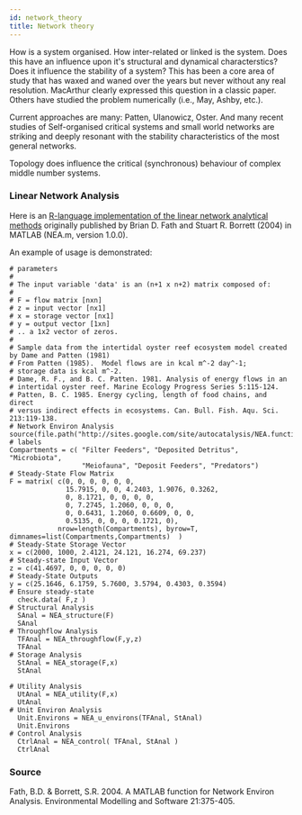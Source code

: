 ```yaml
---
id: network_theory
title: Network theory
---
```


How is a system organised. How inter-related or linked is the system. Does this have an influence upon it's structural and dynamical characterstics? Does it influence the stability of a system?
This has been a core area of study that has waxed and waned over the years but never without any real resolution.
MacArthur clearly expressed this question in a classic paper. Others have studied the problem numerically (i.e., May, Ashby, etc.). 

Current approaches are many: Patten, Ulanowicz, Oster. And many recent studies of Self-organised critical systems and small world networks are striking and deeply resonant with the stability characteristics of the most general networks.

Topology does influence the critical (synchronous) behaviour of complex middle number systems.
 

### Linear Network Analysis

Here is an [R-language implementation of the linear network analytical methods](https://github.com/mum0n/linear_network_analysis) originally published by Brian D. Fath and Stuart R. Borrett (2004) in MATLAB (NEA.m, version 1.0.0).
 
An example of usage is demonstrated: 

```
# parameters
#
# The input variable 'data' is an (n+1 x n+2) matrix composed of:
#
# F = flow matrix [nxn]
# z = input vector [nx1]
# x = storage vector [nx1]
# y = output vector [1xn]
# .. a 1x2 vector of zeros. 
#
# Sample data from the intertidal oyster reef ecosystem model created by Dame and Patten (1981)
# From Patten (1985).  Model flows are in kcal m^-2 day^-1;
# storage data is kcal m^-2.
# Dame, R. F., and B. C. Patten. 1981. Analysis of energy flows in an
# intertidal oyster reef. Marine Ecology Progress Series 5:115-124.
# Patten, B. C. 1985. Energy cycling, length of food chains, and direct
# versus indirect effects in ecosystems. Can. Bull. Fish. Aqu. Sci. 213:119-138.
# Network Environ Analysis
source(file.path("http://sites.google.com/site/autocatalysis/NEA.functions.r"))
# labels
Compartments = c( "Filter Feeders", "Deposited Detritus", "Microbiota",
                  "Meiofauna", "Deposit Feeders", "Predators")
# Steady-State Flow Matrix
F = matrix( c(0, 0, 0, 0, 0, 0,
              15.7915, 0, 0, 4.2403, 1.9076, 0.3262,
              0, 8.1721, 0, 0, 0, 0,
              0, 7.2745, 1.2060, 0, 0, 0,
              0, 0.6431, 1.2060, 0.6609, 0, 0,
              0.5135, 0, 0, 0, 0.1721, 0),
            nrow=length(Compartments), byrow=T, dimnames=list(Compartments,Compartments)  )
# Steady-State Storage Vector
x = c(2000, 1000, 2.4121, 24.121, 16.274, 69.237)   
# Steady-state Input Vector
z = c(41.4697, 0, 0, 0, 0, 0)
# Steady-State Outputs
y = c(25.1646, 6.1759, 5.7600, 3.5794, 0.4303, 0.3594)
# Ensure steady-state
  check.data( F,z )
# Structural Analysis
  SAnal = NEA_structure(F)
  SAnal
# Throughflow Analysis
  TFAnal = NEA_throughflow(F,y,z)
  TFAnal
# Storage Analysis
  StAnal = NEA_storage(F,x)
  StAnal
 
# Utility Analysis
  UtAnal = NEA_utility(F,x)
  UtAnal
# Unit Environ Analysis
  Unit.Environs = NEA_u_environs(TFAnal, StAnal)
  Unit.Environs
# Control Analysis
  CtrlAnal = NEA_control( TFAnal, StAnal )
  CtrlAnal
```

### Source

Fath, B.D. & Borrett, S.R. 2004. A MATLAB function for Network Environ Analysis. Environmental Modelling and Software 21:375-405.


